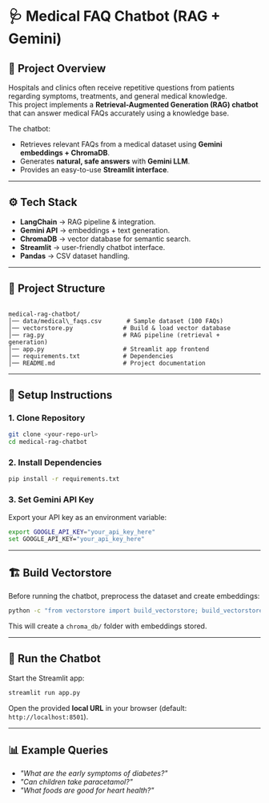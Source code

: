 # 🩺 Medical FAQ Chatbot (RAG + Gemini)

## 📌 Project Overview
Hospitals and clinics often receive repetitive questions from patients regarding symptoms, treatments, and general medical knowledge.  
This project implements a **Retrieval-Augmented Generation (RAG) chatbot** that can answer medical FAQs accurately using a knowledge base.

The chatbot:
- Retrieves relevant FAQs from a medical dataset using **Gemini embeddings + ChromaDB**.
- Generates **natural, safe answers** with **Gemini LLM**.
- Provides an easy-to-use **Streamlit interface**.

---

## ⚙️ Tech Stack
- **LangChain** → RAG pipeline & integration.  
- **Gemini API** → embeddings + text generation.  
- **ChromaDB** → vector database for semantic search.  
- **Streamlit** → user-friendly chatbot interface.  
- **Pandas** → CSV dataset handling.  

---

## 📂 Project Structure
```

medical-rag-chatbot/
│── data/medical\_faqs.csv       # Sample dataset (100 FAQs)
│── vectorstore.py              # Build & load vector database
│── rag.py                      # RAG pipeline (retrieval + generation)
│── app.py                      # Streamlit app frontend
│── requirements.txt            # Dependencies
│── README.md                   # Project documentation

````

---

## 🚀 Setup Instructions

### 1. Clone Repository
```bash
git clone <your-repo-url>
cd medical-rag-chatbot
````

### 2. Install Dependencies

```bash
pip install -r requirements.txt
```

### 3. Set Gemini API Key

Export your API key as an environment variable:

```bash
export GOOGLE_API_KEY="your_api_key_here"   
set GOOGLE_API_KEY="your_api_key_here"     
```

---

## 🏗️ Build Vectorstore

Before running the chatbot, preprocess the dataset and create embeddings:

```bash
python -c "from vectorstore import build_vectorstore; build_vectorstore('data/medical_faqs.csv')"
```

This will create a `chroma_db/` folder with embeddings stored.

---

## 💬 Run the Chatbot

Start the Streamlit app:

```bash
streamlit run app.py
```

Open the provided **local URL** in your browser (default: `http://localhost:8501`).

---

## 📊 Example Queries

* *"What are the early symptoms of diabetes?"*
* *"Can children take paracetamol?"*
* *"What foods are good for heart health?"*


```
